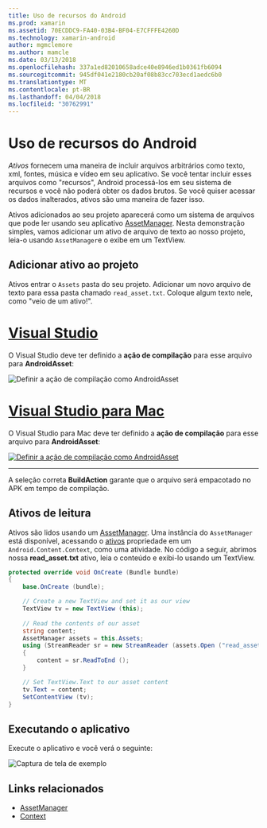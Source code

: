 ```yaml
---
title: Uso de recursos do Android
ms.prod: xamarin
ms.assetid: 70ECDDC9-FA40-03B4-BF04-E7CFFFE4260D
ms.technology: xamarin-android
author: mgmclemore
ms.author: mamcle
ms.date: 03/13/2018
ms.openlocfilehash: 337a1ed82010658adce40e8946ed1b0361fb6094
ms.sourcegitcommit: 945df041e2180cb20af08b83cc703ecd1aedc6b0
ms.translationtype: MT
ms.contentlocale: pt-BR
ms.lasthandoff: 04/04/2018
ms.locfileid: "30762991"
---
```

# <a name="using-android-assets"></a>Uso de recursos do Android

_Ativos_ fornecem uma maneira de incluir arquivos arbitrários como texto, xml, fontes, música e vídeo em seu aplicativo. Se você tentar incluir esses arquivos como "recursos", Android processá-los em seu sistema de recursos e você não poderá obter os dados brutos. Se você quiser acessar os dados inalterados, ativos são uma maneira de fazer isso.

Ativos adicionados ao seu projeto aparecerá como um sistema de arquivos que pode ler usando seu aplicativo [AssetManager](https://developer.xamarin.com/api/type/Android.Content.Res.AssetManager/).
Nesta demonstração simples, vamos adicionar um ativo de arquivo de texto ao nosso projeto, leia-o usando `AssetManager`e o exibe em um TextView.


## <a name="add-asset-to-project"></a>Adicionar ativo ao projeto

Ativos entrar o `Assets` pasta do seu projeto. Adicionar um novo arquivo de texto para essa pasta chamado `read_asset.txt`. Coloque algum texto nele, como "veio de um ativo!".

# <a name="visual-studiotabvswin"></a>[Visual Studio](#tab/vswin)

O Visual Studio deve ter definido a **ação de compilação** para esse arquivo para **AndroidAsset**:

![Definir a ação de compilação como AndroidAsset](android-assets-images/asset-properties-vs.png) 

# <a name="visual-studio-for-mactabvsmac"></a>[Visual Studio para Mac](#tab/vsmac)

O Visual Studio para Mac deve ter definido a **ação de compilação** para esse arquivo para **AndroidAsset**:

[![Definir a ação de compilação como AndroidAsset](android-assets-images/asset-properties-xs-sml.png)](android-assets-images/asset-properties-xs.png#lightbox)

-----

A seleção correta **BuildAction** garante que o arquivo será empacotado no APK em tempo de compilação.


## <a name="reading-assets"></a>Ativos de leitura

Ativos são lidos usando um [AssetManager](https://developer.xamarin.com/api/type/Android.Content.Res.AssetManager/). Uma instância do `AssetManager` está disponível, acessando o [ativos](https://developer.xamarin.com/api/property/Android.Content.Context.Assets/) propriedade em um `Android.Content.Context`, como uma atividade.
No código a seguir, abrimos nossa **read_asset.txt** ativo, leia o conteúdo e exibi-lo usando um TextView.

```csharp
protected override void OnCreate (Bundle bundle)
{
    base.OnCreate (bundle);

    // Create a new TextView and set it as our view
    TextView tv = new TextView (this);
    
    // Read the contents of our asset
    string content;
    AssetManager assets = this.Assets;
    using (StreamReader sr = new StreamReader (assets.Open ("read_asset.txt")))
    {
        content = sr.ReadToEnd ();
    }

    // Set TextView.Text to our asset content
    tv.Text = content;
    SetContentView (tv);
}
```


## <a name="running-the-application"></a>Executando o aplicativo

Execute o aplicativo e você verá o seguinte:

![Captura de tela de exemplo](android-assets-images/screenshot.png)


## <a name="related-links"></a>Links relacionados

- [AssetManager](https://developer.xamarin.com/api/type/Android.Content.Res.AssetManager/)
- [Context](https://developer.xamarin.com/api/type/Android.Content.Context/)
